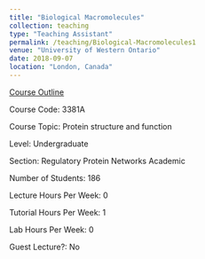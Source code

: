 ```yaml
---
title: "Biological Macromolecules"
collection: teaching
type: "Teaching Assistant"
permalink: /teaching/Biological-Macromolecules1
venue: "University of Western Ontario"
date: 2018-09-07
location: "London, Canada"
---
```


[Course Outline](https://www.schulich.uwo.ca/biochem/undergraduate/course_information.html)

Course Code: 3381A

Course Topic: Protein structure and function 

Level: Undergraduate 

Section: Regulatory Protein Networks Academic 

Number of Students: 186

Lecture Hours Per Week: 0

Tutorial Hours Per Week: 1

Lab Hours Per Week: 0

Guest Lecture?: No
